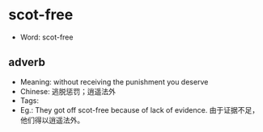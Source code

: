 # scot-free

- Word: scot-free

## adverb

- Meaning: without receiving the punishment you deserve
- Chinese: 逃脱惩罚；逍遥法外
- Tags: 
- Eg.: They got off scot-free because of lack of evidence. 由于证据不足，他们得以逍遥法外。

